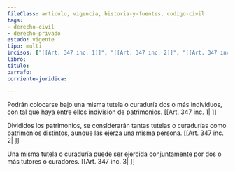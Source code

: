 ```yaml
---
fileClass: articulo, vigencia, historia-y-fuentes, codigo-civil
tags:
- derecho-civil
- derecho-privado
estado: vigente
tipo: multi
incisos: ["[[Art. 347 inc. 1]]", "[[Art. 347 inc. 2]]", "[[Art. 347 inc. 3]]"]
libro:
titulo:
parrafo:
corriente-juridica:

---
```

Podrán colocarse bajo una misma tutela o curaduría dos o más individuos, con tal que haya entre ellos indivisión de patrimonios. [[Art. 347 inc. 1| ]]

Divididos los patrimonios, se considerarán tantas tutelas o curadurías como patrimonios distintos, aunque las ejerza una misma persona. [[Art. 347 inc. 2| ]]

Una misma tutela o curaduría puede ser ejercida conjuntamente por dos o más tutores o curadores. [[Art. 347 inc. 3| ]]